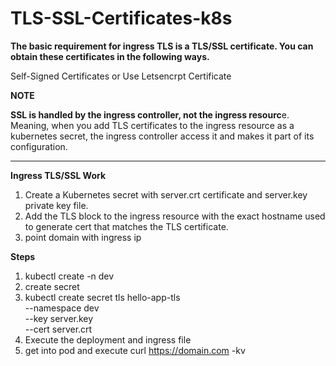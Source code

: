 # TLS-SSL-Certificates-k8s


**The basic requirement for ingress TLS is a TLS/SSL certificate. You can obtain these certificates in the following ways.**

Self-Signed Certificates or Use Letsencrpt Certificate

**NOTE**

**SSL is handled by the ingress controller, not the ingress resourc**e. Meaning, when you add TLS certificates to the ingress resource as a kubernetes secret, the ingress controller access it and makes it part of its configuration.
********





**Ingress TLS/SSL Work**
1) Create a Kubernetes secret with server.crt certificate and server.key private key file.
2) Add the TLS block to the ingress resource with the exact hostname used to generate cert that matches the TLS certificate.
3)  point domain with ingress ip


**Steps**

1) kubectl create -n dev
2) create secret
3) kubectl create secret tls hello-app-tls \
    --namespace dev \
    --key server.key \
    --cert server.crt
4) Execute the deployment and ingress file
5) get into pod and execute curl https://domain.com -kv





